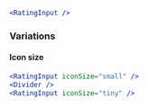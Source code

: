 ```jsx
<RatingInput />
```

### Variations

#### Icon size

```jsx
<RatingInput iconSize="small" />
<Divider />
<RatingInput iconSize="tiny" />
```
